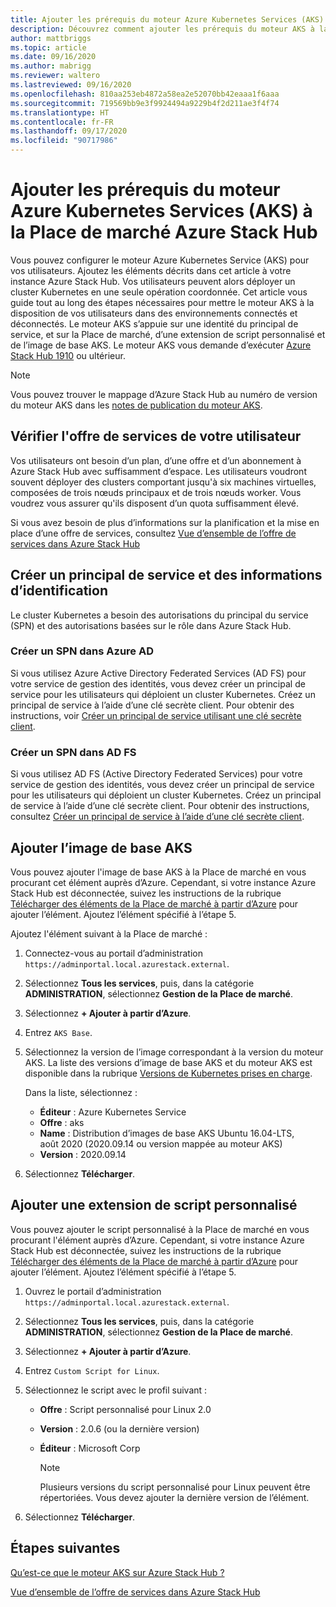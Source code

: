 ```yaml
---
title: Ajouter les prérequis du moteur Azure Kubernetes Services (AKS) à la Place de marché Azure Stack Hub
description: Découvrez comment ajouter les prérequis du moteur AKS à la Place de marché Azure Stack Hub.
author: mattbriggs
ms.topic: article
ms.date: 09/16/2020
ms.author: mabrigg
ms.reviewer: waltero
ms.lastreviewed: 09/16/2020
ms.openlocfilehash: 810aa253eb4872a58ea2e52070bb42eaaa1f6aaa
ms.sourcegitcommit: 719569bb9e3f9924494a9229b4f2d211ae3f4f74
ms.translationtype: HT
ms.contentlocale: fr-FR
ms.lasthandoff: 09/17/2020
ms.locfileid: "90717986"
---
```

# <a name="add-the-azure-kubernetes-services-aks-engine-prerequisites-to-the-azure-stack-hub-marketplace"></a>Ajouter les prérequis du moteur Azure Kubernetes Services (AKS) à la Place de marché Azure Stack Hub

Vous pouvez configurer le moteur Azure Kubernetes Service (AKS) pour vos utilisateurs. Ajoutez les éléments décrits dans cet article à votre instance Azure Stack Hub. Vos utilisateurs peuvent alors déployer un cluster Kubernetes en une seule opération coordonnée. Cet article vous guide tout au long des étapes nécessaires pour mettre le moteur AKS à la disposition de vos utilisateurs dans des environnements connectés et déconnectés. Le moteur AKS s’appuie sur une identité du principal de service, et sur la Place de marché, d’une extension de script personnalisé et de l’image de base AKS. Le moteur AKS vous demande d’exécuter [Azure Stack Hub 1910](release-notes.md?view=azs-1910&preserve-view=true) ou ultérieur.

> [!NOTE]  
> Vous pouvez trouver le mappage d’Azure Stack Hub au numéro de version du moteur AKS dans les [notes de publication du moteur AKS](/azure-stack/user/kubernetes-aks-engine-release-notes#aks-engine-and-azure-stack-version-mapping).

## <a name="check-your-users-service-offering"></a>Vérifier l'offre de services de votre utilisateur

Vos utilisateurs ont besoin d’un plan, d’une offre et d’un abonnement à Azure Stack Hub avec suffisamment d’espace. Les utilisateurs voudront souvent déployer des clusters comportant jusqu'à six machines virtuelles, composées de trois nœuds principaux et de trois nœuds worker. Vous voudrez vous assurer qu'ils disposent d’un quota suffisamment élevé.

Si vous avez besoin de plus d’informations sur la planification et la mise en place d’une offre de services, consultez [Vue d’ensemble de l’offre de services dans Azure Stack Hub](service-plan-offer-subscription-overview.md)

## <a name="create-a-service-principal-and-credentials"></a>Créer un principal de service et des informations d’identification

Le cluster Kubernetes a besoin des autorisations du principal du service (SPN) et des autorisations basées sur le rôle dans Azure Stack Hub.

### <a name="create-an-spn-in-azure-ad"></a>Créer un SPN dans Azure AD

Si vous utilisez Azure Active Directory Federated Services (AD FS) pour votre service de gestion des identités, vous devez créer un principal de service pour les utilisateurs qui déploient un cluster Kubernetes. Créez un principal de service à l’aide d’une clé secrète client. Pour obtenir des instructions, voir [Créer un principal de service utilisant une clé secrète client](azure-stack-create-service-principals.md#create-a-service-principal-that-uses-a-client-secret-credential).

### <a name="create-an-spn-in-ad-fs"></a>Créer un SPN dans AD FS

Si vous utilisez AD FS (Active Directory Federated Services) pour votre service de gestion des identités, vous devez créer un principal de service pour les utilisateurs qui déploient un cluster Kubernetes. Créez un principal de service à l’aide d’une clé secrète client. Pour obtenir des instructions, consultez [Créer un principal de service à l’aide d’une clé secrète client](azure-stack-create-service-principals.md#create-a-service-principal-that-uses-client-secret-credentials).

## <a name="add-the-aks-base-image"></a>Ajouter l’image de base AKS

Vous pouvez ajouter l'image de base AKS à la Place de marché en vous procurant cet élément auprès d’Azure. Cependant, si votre instance Azure Stack Hub est déconnectée, suivez les instructions de la rubrique [Télécharger des éléments de la Place de marché à partir d’Azure](azure-stack-download-azure-marketplace-item.md?pivots=state-disconnected) pour ajouter l’élément. Ajoutez l’élément spécifié à l’étape 5.

Ajoutez l'élément suivant à la Place de marché :

1. Connectez-vous au portail d’administration `https://adminportal.local.azurestack.external`.

1. Sélectionnez **Tous les services**, puis, dans la catégorie **ADMINISTRATION**, sélectionnez **Gestion de la Place de marché**.

1. Sélectionnez **+ Ajouter à partir d’Azure**.

1. Entrez `AKS Base`.

1. Sélectionnez la version de l’image correspondant à la version du moteur AKS. La liste des versions d’image de base AKS et du moteur AKS est disponible dans la rubrique [Versions de Kubernetes prises en charge](https://github.com/Azure/aks-engine/blob/master/docs/topics/azure-stack.md#supported-aks-engine-versions). 

    Dans la liste, sélectionnez :
    - **Éditeur** : Azure Kubernetes Service
    - **Offre** : aks
    - **Name** : Distribution d’images de base AKS Ubuntu 16.04-LTS, août 2020 (2020.09.14 ou version mappée au moteur AKS)
    - **Version** : 2020.09.14

1. Sélectionnez **Télécharger**.

## <a name="add-a-custom-script-extension"></a>Ajouter une extension de script personnalisé

Vous pouvez ajouter le script personnalisé à la Place de marché en vous procurant l'élément auprès d’Azure. Cependant, si votre instance Azure Stack Hub est déconnectée, suivez les instructions de la rubrique [Télécharger des éléments de la Place de marché à partir d’Azure](azure-stack-download-azure-marketplace-item.md?pivots=state-disconnected) pour ajouter l’élément.  Ajoutez l’élément spécifié à l’étape 5.

1. Ouvrez le portail d’administration `https://adminportal.local.azurestack.external`.

1. Sélectionnez **Tous les services**, puis, dans la catégorie **ADMINISTRATION**, sélectionnez **Gestion de la Place de marché**.

1. Sélectionnez **+ Ajouter à partir d’Azure**.

1. Entrez `Custom Script for Linux`.

1. Sélectionnez le script avec le profil suivant :
   - **Offre** : Script personnalisé pour Linux 2.0
   - **Version** : 2.0.6 (ou la dernière version)
   - **Éditeur** : Microsoft Corp

     > [!Note]  
     > Plusieurs versions du script personnalisé pour Linux peuvent être répertoriées. Vous devez ajouter la dernière version de l’élément.

1. Sélectionnez **Télécharger**.

## <a name="next-steps"></a>Étapes suivantes

[Qu’est-ce que le moteur AKS sur Azure Stack Hub ?](../user/azure-stack-kubernetes-aks-engine-overview.md)

[Vue d’ensemble de l’offre de services dans Azure Stack Hub](service-plan-offer-subscription-overview.md)
